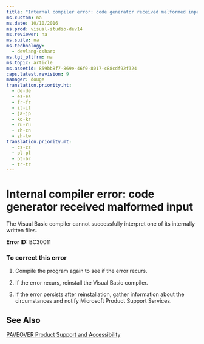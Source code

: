 ```yaml
---
title: "Internal compiler error: code generator received malformed input"
ms.custom: na
ms.date: 10/10/2016
ms.prod: visual-studio-dev14
ms.reviewer: na
ms.suite: na
ms.technology: 
  - devlang-csharp
ms.tgt_pltfrm: na
ms.topic: article
ms.assetid: 859bb8f7-869e-46f0-8017-c88cdf92f324
caps.latest.revision: 9
manager: douge
translation.priority.ht: 
  - de-de
  - es-es
  - fr-fr
  - it-it
  - ja-jp
  - ko-kr
  - ru-ru
  - zh-cn
  - zh-tw
translation.priority.mt: 
  - cs-cz
  - pl-pl
  - pt-br
  - tr-tr
---
```

# Internal compiler error: code generator received malformed input
The Visual Basic compiler cannot successfully interpret one of its internally written files.  
  
 **Error ID:** BC30011  
  
### To correct this error  
  
1.  Compile the program again to see if the error recurs.  
  
2.  If the error recurs, reinstall the Visual Basic compiler.  
  
3.  If the error persists after reinstallation, gather information about the circumstances and notify Microsoft Product Support Services.  
  
## See Also  
 [PAVEOVER Product Support and Accessibility](assetId:///14e1d293-7b6d-40a6-bf3e-a92f8ee6c88c)
